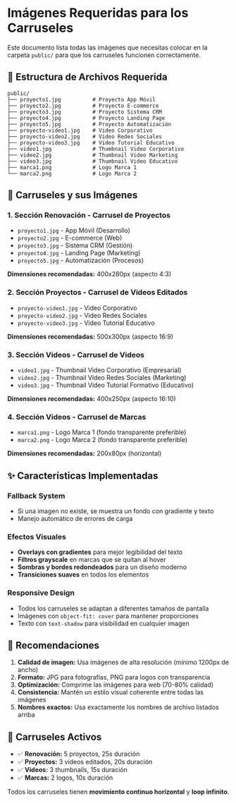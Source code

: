 # Imágenes Requeridas para los Carruseles

Este documento lista todas las imágenes que necesitas colocar en la carpeta `public/` para que los carruseles funcionen correctamente.

## 📁 Estructura de Archivos Requerida

```
public/
├── proyecto1.jpg          # Proyecto App Móvil
├── proyecto2.jpg          # Proyecto E-commerce  
├── proyecto3.jpg          # Proyecto Sistema CRM
├── proyecto4.jpg          # Proyecto Landing Page
├── proyecto5.jpg          # Proyecto Automatización
├── proyecto-video1.jpg    # Video Corporativo
├── proyecto-video2.jpg    # Video Redes Sociales
├── proyecto-video3.jpg    # Video Tutorial Educativo
├── video1.jpg             # Thumbnail Video Corporativo
├── video2.jpg             # Thumbnail Video Marketing
├── video3.jpg             # Thumbnail Video Educativo
├── marca1.png             # Logo Marca 1
└── marca2.png             # Logo Marca 2
```

## 🎠 Carruseles y sus Imágenes

### 1. **Sección Renovación** - Carrusel de Proyectos
- `proyecto1.jpg` - App Móvil (Desarrollo)
- `proyecto2.jpg` - E-commerce (Web)
- `proyecto3.jpg` - Sistema CRM (Gestión)
- `proyecto4.jpg` - Landing Page (Marketing)
- `proyecto5.jpg` - Automatización (Procesos)

**Dimensiones recomendadas:** 400x280px (aspecto 4:3)

### 2. **Sección Proyectos** - Carrusel de Videos Editados
- `proyecto-video1.jpg` - Video Corporativo
- `proyecto-video2.jpg` - Video Redes Sociales
- `proyecto-video3.jpg` - Video Tutorial Educativo

**Dimensiones recomendadas:** 500x300px (aspecto 16:9)

### 3. **Sección Videos** - Carrusel de Videos
- `video1.jpg` - Thumbnail Video Corporativo (Empresarial)
- `video2.jpg` - Thumbnail Video Redes Sociales (Marketing)
- `video3.jpg` - Thumbnail Video Tutorial Formativo (Educativo)

**Dimensiones recomendadas:** 400x250px (aspecto 16:10)

### 4. **Sección Videos** - Carrusel de Marcas
- `marca1.png` - Logo Marca 1 (fondo transparente preferible)
- `marca2.png` - Logo Marca 2 (fondo transparente preferible)

**Dimensiones recomendadas:** 200x80px (horizontal)

## ✨ Características Implementadas

### Fallback System
- Si una imagen no existe, se muestra un fondo con gradiente y texto
- Manejo automático de errores de carga

### Efectos Visuales
- **Overlays con gradientes** para mejor legibilidad del texto
- **Filtros grayscale** en marcas que se quitan al hover
- **Sombras y bordes redondeados** para un diseño moderno
- **Transiciones suaves** en todos los elementos

### Responsive Design
- Todos los carruseles se adaptan a diferentes tamaños de pantalla
- Imágenes con `object-fit: cover` para mantener proporciones
- Texto con `text-shadow` para visibilidad en cualquier imagen

## 🎯 Recomendaciones

1. **Calidad de imagen:** Usa imágenes de alta resolución (mínimo 1200px de ancho)
2. **Formato:** JPG para fotografías, PNG para logos con transparencia
3. **Optimización:** Comprime las imágenes para web (70-80% calidad)
4. **Consistencia:** Mantén un estilo visual coherente entre todas las imágenes
5. **Nombres exactos:** Usa exactamente los nombres de archivo listados arriba

## 🔄 Carruseles Activos

- ✅ **Renovación:** 5 proyectos, 25s duración
- ✅ **Proyectos:** 3 videos editados, 20s duración  
- ✅ **Videos:** 3 thumbnails, 15s duración
- ✅ **Marcas:** 2 logos, 10s duración

Todos los carruseles tienen **movimiento continuo horizontal** y **loop infinito**.
